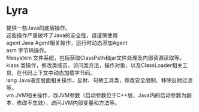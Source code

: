 # Lyra
提供一些Java的底层操作。<br>
这些操作严重破坏了Java的安全性，请谨慎使用<br>
agent	Java Agent相关操作，运行时动态添加Agent<br>
asm	字节码操作。<br>
filesystem	文件系统，包括获取ClassPath和jar文件处理及内部资源读取等。<br>
klass	类操作，修改类成员、访问类方法，操作对象，以及ClassLoader相关工具，在代码上下文中动态加载字节码。<br>
lang	Java语言层面相关操作，反射、句柄工具类，修改安全限制、移除反射过滤等。<br>
vm	JVM相关操作，改JVM参数（启动参数位于C++层，Java内的启动参数为副本，修改不生效），访问JVM内部变量和方法等。<br>
